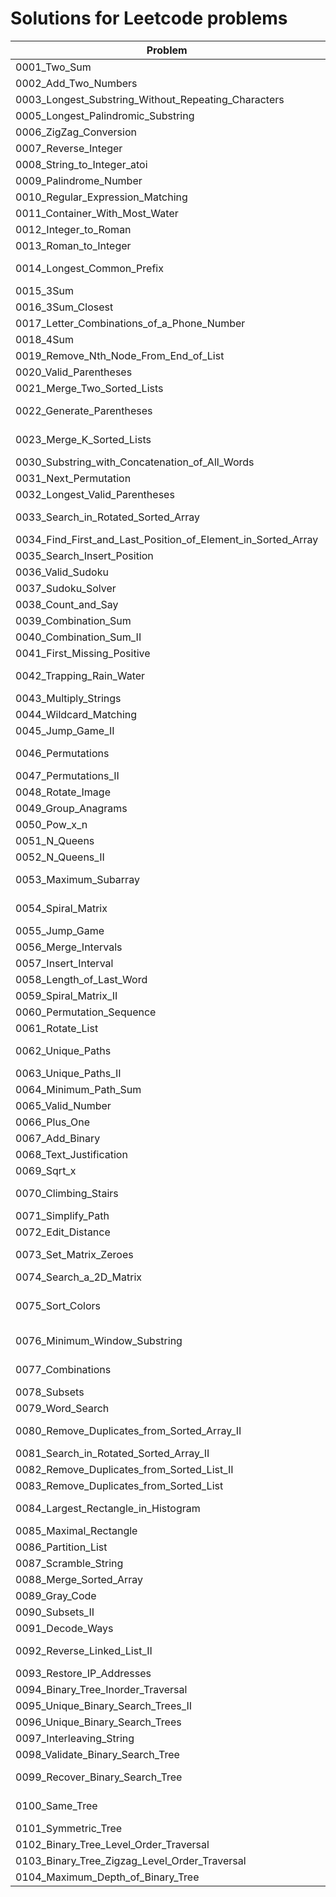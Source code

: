 Solutions for Leetcode problems
================

| Problem | Solutions |
| ------------- | ------------- |
| 0001_Two_Sum | [one_hash.py](https://github.com/zh-wang/leetcode/blob/master/solutions/0001_Two_Sum/one_hash.py), [brute_force.java](https://github.com/zh-wang/leetcode/blob/master/solutions/0001_Two_Sum/brute_force.java) |
| 0002_Add_Two_Numbers | [trival.java](https://github.com/zh-wang/leetcode/blob/master/solutions/0002_Add_Two_Numbers/trival.java) |
| 0003_Longest_Substring_Without_Repeating_Characters | [trival.java](https://github.com/zh-wang/leetcode/blob/master/solutions/0003_Longest_Substring_Without_Repeating_Characters/trival.java) |
| 0005_Longest_Palindromic_Substring | [trick_expand_center.java](https://github.com/zh-wang/leetcode/blob/master/solutions/0005_Longest_Palindromic_Substring/trick_expand_center.java) |
| 0006_ZigZag_Conversion | [trival.java](https://github.com/zh-wang/leetcode/blob/master/solutions/0006_ZigZag_Conversion/trival.java) |
| 0007_Reverse_Integer | [trival_overflow_checking.java](https://github.com/zh-wang/leetcode/blob/master/solutions/0007_Reverse_Integer/trival_overflow_checking.java) |
| 0008_String_to_Integer_atoi | [trival.java](https://github.com/zh-wang/leetcode/blob/master/solutions/0008_String_to_Integer_atoi/trival.java) |
| 0009_Palindrome_Number | [overflow_check.java](https://github.com/zh-wang/leetcode/blob/master/solutions/0009_Palindrome_Number/overflow_check.java) |
| 0010_Regular_Expression_Matching | [dp.java](https://github.com/zh-wang/leetcode/blob/master/solutions/0010_Regular_Expression_Matching/dp.java) |
| 0011_Container_With_Most_Water | [trick_greedy.java](https://github.com/zh-wang/leetcode/blob/master/solutions/0011_Container_With_Most_Water/trick_greedy.java) |
| 0012_Integer_to_Roman | [trival.java](https://github.com/zh-wang/leetcode/blob/master/solutions/0012_Integer_to_Roman/trival.java) |
| 0013_Roman_to_Integer | [trival.java](https://github.com/zh-wang/leetcode/blob/master/solutions/0013_Roman_to_Integer/trival.java) |
| 0014_Longest_Common_Prefix | [divide_conquer.py](https://github.com/zh-wang/leetcode/blob/master/solutions/0014_Longest_Common_Prefix/divide_conquer.py), [trie.py](https://github.com/zh-wang/leetcode/blob/master/solutions/0014_Longest_Common_Prefix/trie.py), [trival.java](https://github.com/zh-wang/leetcode/blob/master/solutions/0014_Longest_Common_Prefix/trival.java) |
| 0015_3Sum | [shrink_both_side.py](https://github.com/zh-wang/leetcode/blob/master/solutions/0015_3Sum/shrink_both_side.py) |
| 0016_3Sum_Closest | [shrink_both_side.py](https://github.com/zh-wang/leetcode/blob/master/solutions/0016_3Sum_Closest/shrink_both_side.py) |
| 0017_Letter_Combinations_of_a_Phone_Number | [backtracking.py](https://github.com/zh-wang/leetcode/blob/master/solutions/0017_Letter_Combinations_of_a_Phone_Number/backtracking.py) |
| 0018_4Sum | [def_2sum_as_method.py](https://github.com/zh-wang/leetcode/blob/master/solutions/0018_4Sum/def_2sum_as_method.py) |
| 0019_Remove_Nth_Node_From_End_of_List | [trival.java](https://github.com/zh-wang/leetcode/blob/master/solutions/0019_Remove_Nth_Node_From_End_of_List/trival.java) |
| 0020_Valid_Parentheses | [stack.py](https://github.com/zh-wang/leetcode/blob/master/solutions/0020_Valid_Parentheses/stack.py) |
| 0021_Merge_Two_Sorted_Lists | [trival_recur.py](https://github.com/zh-wang/leetcode/blob/master/solutions/0021_Merge_Two_Sorted_Lists/trival_recur.py) |
| 0022_Generate_Parentheses | [backtracking.java](https://github.com/zh-wang/leetcode/blob/master/solutions/0022_Generate_Parentheses/backtracking.java), [backtracking.py](https://github.com/zh-wang/leetcode/blob/master/solutions/0022_Generate_Parentheses/backtracking.py) |
| 0023_Merge_K_Sorted_Lists | [priority_queue.java](https://github.com/zh-wang/leetcode/blob/master/solutions/0023_Merge_K_Sorted_Lists/priority_queue.java), [divide_conquer.py](https://github.com/zh-wang/leetcode/blob/master/solutions/0023_Merge_K_Sorted_Lists/divide_conquer.py) |
| 0030_Substring_with_Concatenation_of_All_Words | [sliding_window.py](https://github.com/zh-wang/leetcode/blob/master/solutions/0030_Substring_with_Concatenation_of_All_Words/sliding_window.py) |
| 0031_Next_Permutation | [trival.py](https://github.com/zh-wang/leetcode/blob/master/solutions/0031_Next_Permutation/trival.py) |
| 0032_Longest_Valid_Parentheses | [dp.java](https://github.com/zh-wang/leetcode/blob/master/solutions/0032_Longest_Valid_Parentheses/dp.java), [stack_two_pass.py](https://github.com/zh-wang/leetcode/blob/master/solutions/0032_Longest_Valid_Parentheses/stack_two_pass.py) |
| 0033_Search_in_Rotated_Sorted_Array | [binary_search.py](https://github.com/zh-wang/leetcode/blob/master/solutions/0033_Search_in_Rotated_Sorted_Array/binary_search.py), [binary_search_recur.py](https://github.com/zh-wang/leetcode/blob/master/solutions/0033_Search_in_Rotated_Sorted_Array/binary_search_recur.py) |
| 0034_Find_First_and_Last_Position_of_Element_in_Sorted_Array | [binary_search.py](https://github.com/zh-wang/leetcode/blob/master/solutions/0034_Find_First_and_Last_Position_of_Element_in_Sorted_Array/binary_search.py) |
| 0035_Search_Insert_Position | [binary_search.py](https://github.com/zh-wang/leetcode/blob/master/solutions/0035_Search_Insert_Position/binary_search.py) |
| 0036_Valid_Sudoku | [hashset.py](https://github.com/zh-wang/leetcode/blob/master/solutions/0036_Valid_Sudoku/hashset.py) |
| 0037_Sudoku_Solver | [dfs.py](https://github.com/zh-wang/leetcode/blob/master/solutions/0037_Sudoku_Solver/dfs.py) |
| 0038_Count_and_Say | [trival_counting.py](https://github.com/zh-wang/leetcode/blob/master/solutions/0038_Count_and_Say/trival_counting.py) |
| 0039_Combination_Sum | [dfs.py](https://github.com/zh-wang/leetcode/blob/master/solutions/0039_Combination_Sum/dfs.py) |
| 0040_Combination_Sum_II | [dfs.py](https://github.com/zh-wang/leetcode/blob/master/solutions/0040_Combination_Sum_II/dfs.py) |
| 0041_First_Missing_Positive | [trick_in_slot_check.py](https://github.com/zh-wang/leetcode/blob/master/solutions/0041_First_Missing_Positive/trick_in_slot_check.py) |
| 0042_Trapping_Rain_Water | [brute.py](https://github.com/zh-wang/leetcode/blob/master/solutions/0042_Trapping_Rain_Water/brute.py), [dp.py](https://github.com/zh-wang/leetcode/blob/master/solutions/0042_Trapping_Rain_Water/dp.py), [stack.py](https://github.com/zh-wang/leetcode/blob/master/solutions/0042_Trapping_Rain_Water/stack.py), [trick_two_pointers.py](https://github.com/zh-wang/leetcode/blob/master/solutions/0042_Trapping_Rain_Water/trick_two_pointers.py) |
| 0043_Multiply_Strings | [trival_reversed_list.py](https://github.com/zh-wang/leetcode/blob/master/solutions/0043_Multiply_Strings/trival_reversed_list.py) |
| 0044_Wildcard_Matching | [dp.py](https://github.com/zh-wang/leetcode/blob/master/solutions/0044_Wildcard_Matching/dp.py) |
| 0045_Jump_Game_II | [greedy.py](https://github.com/zh-wang/leetcode/blob/master/solutions/0045_Jump_Game_II/greedy.py) |
| 0046_Permutations | [list_concat.py](https://github.com/zh-wang/leetcode/blob/master/solutions/0046_Permutations/list_concat.py), [dfs_modify_input_array.py](https://github.com/zh-wang/leetcode/blob/master/solutions/0046_Permutations/dfs_modify_input_array.py) |
| 0047_Permutations_II | [list_concat.py](https://github.com/zh-wang/leetcode/blob/master/solutions/0047_Permutations_II/list_concat.py) |
| 0048_Rotate_Image | [trival.py](https://github.com/zh-wang/leetcode/blob/master/solutions/0048_Rotate_Image/trival.py) |
| 0049_Group_Anagrams | [concise_tuple_sorted.py](https://github.com/zh-wang/leetcode/blob/master/solutions/0049_Group_Anagrams/concise_tuple_sorted.py) |
| 0050_Pow_x_n | [recur.py](https://github.com/zh-wang/leetcode/blob/master/solutions/0050_Pow_x_n/recur.py), [iterative.py](https://github.com/zh-wang/leetcode/blob/master/solutions/0050_Pow_x_n/iterative.py) |
| 0051_N_Queens | [backtracking.py](https://github.com/zh-wang/leetcode/blob/master/solutions/0051_N_Queens/backtracking.py) |
| 0052_N_Queens_II | [backtracking.py](https://github.com/zh-wang/leetcode/blob/master/solutions/0052_N_Queens_II/backtracking.py) |
| 0053_Maximum_Subarray | [dp.py](https://github.com/zh-wang/leetcode/blob/master/solutions/0053_Maximum_Subarray/dp.py), [divide_conquer.py](https://github.com/zh-wang/leetcode/blob/master/solutions/0053_Maximum_Subarray/divide_conquer.py), [trival.py](https://github.com/zh-wang/leetcode/blob/master/solutions/0053_Maximum_Subarray/trival.py) |
| 0054_Spiral_Matrix | [check_table.py](https://github.com/zh-wang/leetcode/blob/master/solutions/0054_Spiral_Matrix/check_table.py), [iter_by_layer.java](https://github.com/zh-wang/leetcode/blob/master/solutions/0054_Spiral_Matrix/iter_by_layer.java) |
| 0055_Jump_Game | [dp.py](https://github.com/zh-wang/leetcode/blob/master/solutions/0055_Jump_Game/dp.py), [greedy.java](https://github.com/zh-wang/leetcode/blob/master/solutions/0055_Jump_Game/greedy.java) |
| 0056_Merge_Intervals | [trival.py](https://github.com/zh-wang/leetcode/blob/master/solutions/0056_Merge_Intervals/trival.py) |
| 0057_Insert_Interval | [trival.py](https://github.com/zh-wang/leetcode/blob/master/solutions/0057_Insert_Interval/trival.py) |
| 0058_Length_of_Last_Word | [trival_fast.java](https://github.com/zh-wang/leetcode/blob/master/solutions/0058_Length_of_Last_Word/trival_fast.java), [trival.py](https://github.com/zh-wang/leetcode/blob/master/solutions/0058_Length_of_Last_Word/trival.py) |
| 0059_Spiral_Matrix_II | [iter_by_layer.py](https://github.com/zh-wang/leetcode/blob/master/solutions/0059_Spiral_Matrix_II/iter_by_layer.py) |
| 0060_Permutation_Sequence | [iter_by_group.py](https://github.com/zh-wang/leetcode/blob/master/solutions/0060_Permutation_Sequence/iter_by_group.py) |
| 0061_Rotate_List | [double_pointer.py](https://github.com/zh-wang/leetcode/blob/master/solutions/0061_Rotate_List/double_pointer.py) |
| 0062_Unique_Paths | [math.cpp](https://github.com/zh-wang/leetcode/blob/master/solutions/0062_Unique_Paths/math.cpp), [dp_1D.java](https://github.com/zh-wang/leetcode/blob/master/solutions/0062_Unique_Paths/dp_1D.java), [dp_2D.py](https://github.com/zh-wang/leetcode/blob/master/solutions/0062_Unique_Paths/dp_2D.py) |
| 0063_Unique_Paths_II | [dp_2D.java](https://github.com/zh-wang/leetcode/blob/master/solutions/0063_Unique_Paths_II/dp_2D.java) |
| 0064_Minimum_Path_Sum | [dp_2D.java](https://github.com/zh-wang/leetcode/blob/master/solutions/0064_Minimum_Path_Sum/dp_2D.java) |
| 0065_Valid_Number | [regex.py](https://github.com/zh-wang/leetcode/blob/master/solutions/0065_Valid_Number/regex.py) |
| 0066_Plus_One | [DFA.py](https://github.com/zh-wang/leetcode/blob/master/solutions/0066_Plus_One/DFA.py), [trival.py](https://github.com/zh-wang/leetcode/blob/master/solutions/0066_Plus_One/trival.py) |
| 0067_Add_Binary | [trival.py](https://github.com/zh-wang/leetcode/blob/master/solutions/0067_Add_Binary/trival.py) |
| 0068_Text_Justification | [trival.py](https://github.com/zh-wang/leetcode/blob/master/solutions/0068_Text_Justification/trival.py) |
| 0069_Sqrt_x | [newton.py](https://github.com/zh-wang/leetcode/blob/master/solutions/0069_Sqrt_x/newton.py) |
| 0070_Climbing_Stairs | [backtracking_memo.java](https://github.com/zh-wang/leetcode/blob/master/solutions/0070_Climbing_Stairs/backtracking_memo.java), [dp.py](https://github.com/zh-wang/leetcode/blob/master/solutions/0070_Climbing_Stairs/dp.py), [backtracking.java](https://github.com/zh-wang/leetcode/blob/master/solutions/0070_Climbing_Stairs/backtracking.java) |
| 0071_Simplify_Path | [stack.py](https://github.com/zh-wang/leetcode/blob/master/solutions/0071_Simplify_Path/stack.py) |
| 0072_Edit_Distance | [dp.py](https://github.com/zh-wang/leetcode/blob/master/solutions/0072_Edit_Distance/dp.py) |
| 0073_Set_Matrix_Zeroes | [in_space.swift](https://github.com/zh-wang/leetcode/blob/master/solutions/0073_Set_Matrix_Zeroes/in_space.swift), [in_space_faster.py](https://github.com/zh-wang/leetcode/blob/master/solutions/0073_Set_Matrix_Zeroes/in_space_faster.py), [trival.java](https://github.com/zh-wang/leetcode/blob/master/solutions/0073_Set_Matrix_Zeroes/trival.java) |
| 0074_Search_a_2D_Matrix | [binary_search.py](https://github.com/zh-wang/leetcode/blob/master/solutions/0074_Search_a_2D_Matrix/binary_search.py) |
| 0075_Sort_Colors | [inc_start_index_1_loop.py](https://github.com/zh-wang/leetcode/blob/master/solutions/0075_Sort_Colors/inc_start_index_1_loop.py), [both_side_1_loop.py](https://github.com/zh-wang/leetcode/blob/master/solutions/0075_Sort_Colors/both_side_1_loop.py), [exchange_3_loops.py](https://github.com/zh-wang/leetcode/blob/master/solutions/0075_Sort_Colors/exchange_3_loops.py) |
| 0076_Minimum_Window_Substring | [sliding_window.py](https://github.com/zh-wang/leetcode/blob/master/solutions/0076_Minimum_Window_Substring/sliding_window.py), [record_index_by_dict_of_arr.py](https://github.com/zh-wang/leetcode/blob/master/solutions/0076_Minimum_Window_Substring/record_index_by_dict_of_arr.py) |
| 0077_Combinations | [recur.py](https://github.com/zh-wang/leetcode/blob/master/solutions/0077_Combinations/recur.py), [backtracking_with_marks.py](https://github.com/zh-wang/leetcode/blob/master/solutions/0077_Combinations/backtracking_with_marks.py) |
| 0078_Subsets | [iter.py](https://github.com/zh-wang/leetcode/blob/master/solutions/0078_Subsets/iter.py), [recur.py](https://github.com/zh-wang/leetcode/blob/master/solutions/0078_Subsets/recur.py), [bit_check.py](https://github.com/zh-wang/leetcode/blob/master/solutions/0078_Subsets/bit_check.py) |
| 0079_Word_Search | [dfs.py](https://github.com/zh-wang/leetcode/blob/master/solutions/0079_Word_Search/dfs.py) |
| 0080_Remove_Duplicates_from_Sorted_Array_II | [trival_in_place_quodratic.py](https://github.com/zh-wang/leetcode/blob/master/solutions/0080_Remove_Duplicates_from_Sorted_Array_II/trival_in_place_quodratic.py), [trick_linear.py](https://github.com/zh-wang/leetcode/blob/master/solutions/0080_Remove_Duplicates_from_Sorted_Array_II/trick_linear.py) |
| 0081_Search_in_Rotated_Sorted_Array_II | [binary_search.py](https://github.com/zh-wang/leetcode/blob/master/solutions/0081_Search_in_Rotated_Sorted_Array_II/binary_search.py) |
| 0082_Remove_Duplicates_from_Sorted_List_II | [linked_list.py](https://github.com/zh-wang/leetcode/blob/master/solutions/0082_Remove_Duplicates_from_Sorted_List_II/linked_list.py) |
| 0083_Remove_Duplicates_from_Sorted_List | [linked_list.py](https://github.com/zh-wang/leetcode/blob/master/solutions/0083_Remove_Duplicates_from_Sorted_List/linked_list.py) |
| 0084_Largest_Rectangle_in_Histogram | [min_segment_tree.py](https://github.com/zh-wang/leetcode/blob/master/solutions/0084_Largest_Rectangle_in_Histogram/min_segment_tree.py), [stack.py](https://github.com/zh-wang/leetcode/blob/master/solutions/0084_Largest_Rectangle_in_Histogram/stack.py), [recur.java](https://github.com/zh-wang/leetcode/blob/master/solutions/0084_Largest_Rectangle_in_Histogram/recur.java) |
| 0085_Maximal_Rectangle | [recur_as_0084.java](https://github.com/zh-wang/leetcode/blob/master/solutions/0085_Maximal_Rectangle/recur_as_0084.java), [dp_2d.py](https://github.com/zh-wang/leetcode/blob/master/solutions/0085_Maximal_Rectangle/dp_2d.py) |
| 0086_Partition_List | [linked_list_ops.java](https://github.com/zh-wang/leetcode/blob/master/solutions/0086_Partition_List/linked_list_ops.java) |
| 0087_Scramble_String | [recur_with_memo.java](https://github.com/zh-wang/leetcode/blob/master/solutions/0087_Scramble_String/recur_with_memo.java) |
| 0088_Merge_Sorted_Array | [two_points_from_end.java](https://github.com/zh-wang/leetcode/blob/master/solutions/0088_Merge_Sorted_Array/two_points_from_end.java) |
| 0089_Gray_Code | [backtracking.java](https://github.com/zh-wang/leetcode/blob/master/solutions/0089_Gray_Code/backtracking.java) |
| 0090_Subsets_II | [iter.py](https://github.com/zh-wang/leetcode/blob/master/solutions/0090_Subsets_II/iter.py) |
| 0091_Decode_Ways | [dp.py](https://github.com/zh-wang/leetcode/blob/master/solutions/0091_Decode_Ways/dp.py) |
| 0092_Reverse_Linked_List_II | [linked_list_recur.py](https://github.com/zh-wang/leetcode/blob/master/solutions/0092_Reverse_Linked_List_II/linked_list_recur.py), [linked_list_recur_v2.py](https://github.com/zh-wang/leetcode/blob/master/solutions/0092_Reverse_Linked_List_II/linked_list_recur_v2.py) |
| 0093_Restore_IP_Addresses | [backtracking.py](https://github.com/zh-wang/leetcode/blob/master/solutions/0093_Restore_IP_Addresses/backtracking.py) |
| 0094_Binary_Tree_Inorder_Traversal | [iter_with_stack.py](https://github.com/zh-wang/leetcode/blob/master/solutions/0094_Binary_Tree_Inorder_Traversal/iter_with_stack.py) |
| 0095_Unique_Binary_Search_Trees_II | [recur_with_memo.py](https://github.com/zh-wang/leetcode/blob/master/solutions/0095_Unique_Binary_Search_Trees_II/recur_with_memo.py) |
| 0096_Unique_Binary_Search_Trees | [recur_with_memo.py](https://github.com/zh-wang/leetcode/blob/master/solutions/0096_Unique_Binary_Search_Trees/recur_with_memo.py) |
| 0097_Interleaving_String | [dp_2d.py](https://github.com/zh-wang/leetcode/blob/master/solutions/0097_Interleaving_String/dp_2d.py) |
| 0098_Validate_Binary_Search_Tree | [recur.py](https://github.com/zh-wang/leetcode/blob/master/solutions/0098_Validate_Binary_Search_Tree/recur.py), [recur_quick.java](https://github.com/zh-wang/leetcode/blob/master/solutions/0098_Validate_Binary_Search_Tree/recur_quick.java) |
| 0099_Recover_Binary_Search_Tree | [recur_linear_space.java](https://github.com/zh-wang/leetcode/blob/master/solutions/0099_Recover_Binary_Search_Tree/recur_linear_space.java), [recur_const_space.py](https://github.com/zh-wang/leetcode/blob/master/solutions/0099_Recover_Binary_Search_Tree/recur_const_space.py) |
| 0100_Same_Tree | [recur.py](https://github.com/zh-wang/leetcode/blob/master/solutions/0100_Same_Tree/recur.py), [iter_bfs.java](https://github.com/zh-wang/leetcode/blob/master/solutions/0100_Same_Tree/iter_bfs.java), [iter_dfs.java](https://github.com/zh-wang/leetcode/blob/master/solutions/0100_Same_Tree/iter_dfs.java) |
| 0101_Symmetric_Tree | [recur.java](https://github.com/zh-wang/leetcode/blob/master/solutions/0101_Symmetric_Tree/recur.java) |
| 0102_Binary_Tree_Level_Order_Traversal | [iter_bfs_each_level.py](https://github.com/zh-wang/leetcode/blob/master/solutions/0102_Binary_Tree_Level_Order_Traversal/iter_bfs_each_level.py) |
| 0103_Binary_Tree_Zigzag_Level_Order_Traversal | [iter_bfs_each_level.py](https://github.com/zh-wang/leetcode/blob/master/solutions/0103_Binary_Tree_Zigzag_Level_Order_Traversal/iter_bfs_each_level.py) |
| 0104_Maximum_Depth_of_Binary_Tree | [recur.py](https://github.com/zh-wang/leetcode/blob/master/solutions/0104_Maximum_Depth_of_Binary_Tree/recur.py) |
